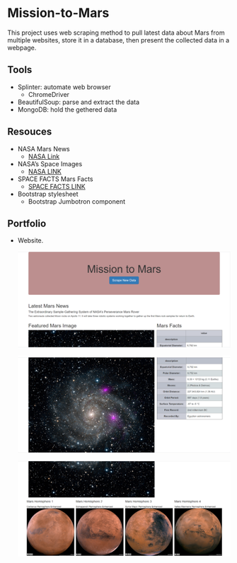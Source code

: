 # Mission-to-Mars

This project uses web scraping method to pull latest data about Mars from multiple websites, store it in a database, then present the collected data in a webpage.

## Tools

 - Splinter: automate web browser
   - ChromeDriver 
 - BeautifulSoup: parse and extract the data
 - MongoDB: hold the gethered data
 
## Resouces

 - NASA Mars News 
   - [NASA Link](https://mars.nasa.gov/news/?page=0&per_page=40&order=publish_date+desc%2Ccreated_at+desc&search=&category=19%2C165%2C184%2C204&blank_scope=Latest)
 - NASA’s Space Images 
   - [NASA LINK](https://www.jpl.nasa.gov/spaceimages/?search=&category=Mars)
 - SPACE FACTS Mars Facts
   - [SPACE FACTS LINK](https://space-facts.com/mars/)
 - Bootstrap stylesheet
   - Bootstrap Jumbotron component
 
## Portfolio

 - Website.
   <p align="center">
   <img src="https://github.com/karenmxm/Mission-to-Mars/blob/master/Screenshot_1.png">
   <p align="center">
   <img src="https://github.com/karenmxm/Mission-to-Mars/blob/master/Screenshot_2.png">
   </p>
   <p align="center">
   <img src="https://github.com/karenmxm/Mission-to-Mars/blob/master/Screenshot_3.png">
   </p>

